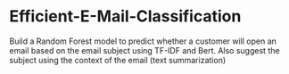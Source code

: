 # Efficient-E-Mail-Classification
Build a Random Forest model to predict whether a customer will open an email based on the email subject using TF-IDF and Bert. Also suggest the subject using the context of the email (text summarization)
